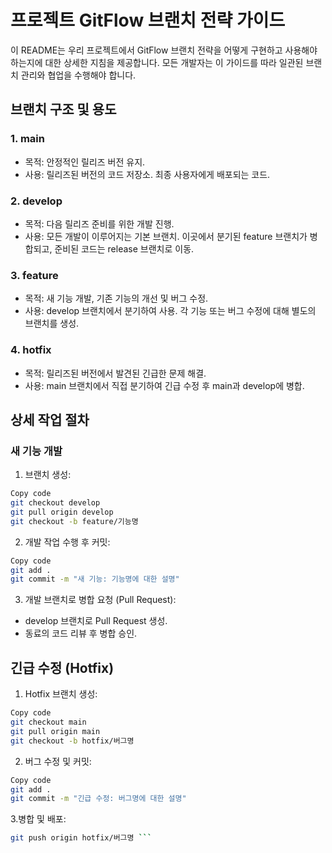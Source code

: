# 프로젝트 GitFlow 브랜치 전략 가이드
이 README는 우리 프로젝트에서 GitFlow 브랜치 전략을 어떻게 구현하고 사용해야 하는지에 대한 상세한 지침을 제공합니다. 모든 개발자는 이 가이드를 따라 일관된 브랜치 관리와 협업을 수행해야 합니다.

## 브랜치 구조 및 용도
### 1. main
- 목적: 안정적인 릴리즈 버전 유지.
- 사용: 릴리즈된 버전의 코드 저장소. 최종 사용자에게 배포되는 코드.
### 2. develop
- 목적: 다음 릴리즈 준비를 위한 개발 진행.
- 사용: 모든 개발이 이루어지는 기본 브랜치. 이곳에서 분기된 feature 브랜치가 병합되고, 준비된 코드는 release 브랜치로 이동.
### 3. feature
- 목적: 새 기능 개발, 기존 기능의 개선 및 버그 수정.
- 사용: develop 브랜치에서 분기하여 사용. 각 기능 또는 버그 수정에 대해 별도의 브랜치를 생성.
### 4. hotfix
- 목적: 릴리즈된 버전에서 발견된 긴급한 문제 해결.
- 사용: main 브랜치에서 직접 분기하여 긴급 수정 후 main과 develop에 병합.


## 상세 작업 절차
### 새 기능 개발
1. 브랜치 생성:
```bash
Copy code
git checkout develop
git pull origin develop
git checkout -b feature/기능명
```

2. 개발 작업 수행 후 커밋:

```bash
Copy code
git add .
git commit -m "새 기능: 기능명에 대한 설명"
```

3. 개발 브랜치로 병합 요청 (Pull Request):
- develop 브랜치로 Pull Request 생성.
- 동료의 코드 리뷰 후 병합 승인.

## 긴급 수정 (Hotfix)
1. Hotfix 브랜치 생성:
```bash
Copy code
git checkout main
git pull origin main
git checkout -b hotfix/버그명
```
2. 버그 수정 및 커밋:
``` bash
Copy code
git add .
git commit -m "긴급 수정: 버그명에 대한 설명"
```
3.병합 및 배포:
```bash
git push origin hotfix/버그명 ```